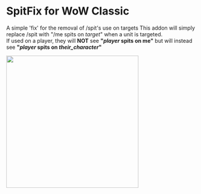 # SpitFix for WoW Classic
A simple 'fix' for the removal of /spit's use on targets
This addon will simply replace /spit with "/me spits on *target*" when a unit is targeted. <br>
If used on a player, they will **NOT** see **"*player* spits on me"** but will instead see **"*player* spits on *their_character*"**

<img src="https://i.imgur.com/IcNmbyN.pngg" width="350"/>

